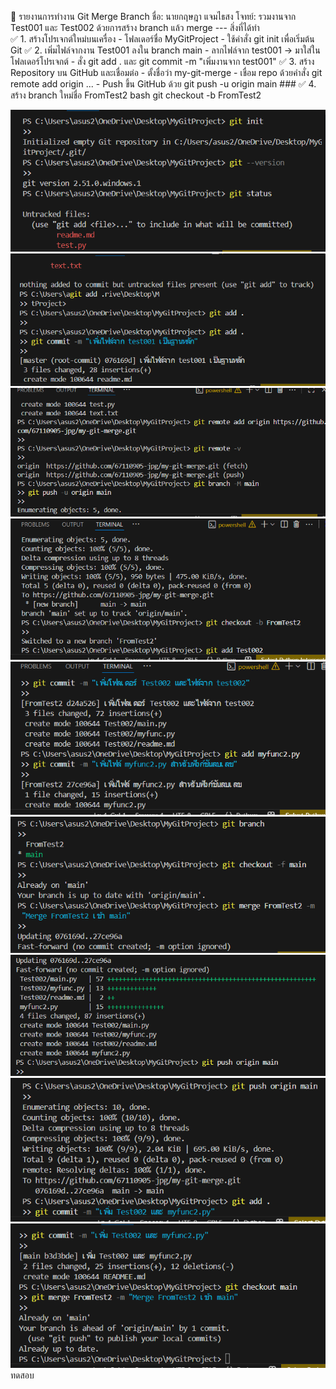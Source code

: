  🔧 รายงานการทำงาน Git Merge Branch 
 ชื่อ: นายกฤษฎา แจมไธสง 
 โจทย์: รวมงานจาก Test001 และ Test002 ด้วยการสร้าง branch แล้ว merge --- 
 สิ่งที่ได้ทำ  
✅ 1. สร้างโปรเจกต์ใหม่บนเครื่อง - โฟลเดอร์ชื่อ MyGitProject - ใช้คำสั่ง git init เพื่อเริ่มต้น Git 
✅ 2. เพิ่มไฟล์จากงาน Test001 ลงใน branch main - ลากไฟล์จาก test001 → มาใส่ในโฟลเดอร์โปรเจกต์ - สั่ง git add . และ git commit -m "เพิ่มงานจาก test001" 
✅ 3. สร้าง Repository บน GitHub และเชื่อมต่อ - ตั้งชื่อว่า my-git-merge - เชื่อม repo ด้วยคำสั่ง git remote add origin ... - Push ขึ้น GitHub ด้วย git push -u origin main ### 
✅ 4. สร้าง branch ใหม่ชื่อ FromTest2
bash
git checkout -b FromTest2

![1](./images/1.png)
![2](./images/2.png)
![4](./images/3.png)
![5](./images/4.png)
![6](./images/5.png)
![7](./images/6.png)
![8](./images/7.png)
![9](./images/8.png)
![10](./images/9.png)
ทดสอบ